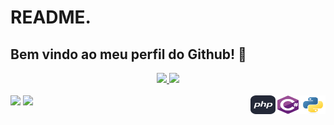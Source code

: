 # README.
## Bem vindo ao meu perfil do Github! 👾

<div align="center">
  <a href="https://github.com/Omatheuswander">
  <img aling="right" height="150em" src="https://github-readme-stats.vercel.app/api?username=OMatheus Wander&show_icons=true&theme=dark&include_all_commits=true&count_private=true"/>
  <img aling="left" height="150em" src="https://github-readme-stats.vercel.app/api/top-langs/?username=omatheuswander&layout=compact&langs_count=7&theme=dark"/>
</div> 
  
<div style="display: inline_block"><br>
  <a href="https://instagram.com/omatheuswander?igshid=OGQ5ZDc2ODk2ZA=="
    utm_medium=copy_link" target="_blank"><img src="https://img.shields.io/badge/-Instagram-%23E4405F?style=for-the-badge&logo=instagram&logoColor=white" target="_blank"></a>
  <a href="https://www.linkedin.com/in/matheus-wander/" target="_blank"><img src="https://img.shields.io/badge/-LinkedIn-%230077B5?style=for-the-badge&logo=linkedin&logoColor=white" target="_blank"></a> 
   <img align="right" alt="Python" height="30" width="40" src="https://raw.githubusercontent.com/devicons/devicon/master/icons/python/python-original.svg">
  <img align="right" alt="Csharp" height="30" width="40" src="https://raw.githubusercontent.com/devicons/devicon/master/icons/csharp/csharp-original.svg">
  <img align="right" alt="Csharp" height="30" width="40" src="https://github.com/tandpfun/skill-icons/blob/main/icons/PHP-Dark.svg">
</div>


